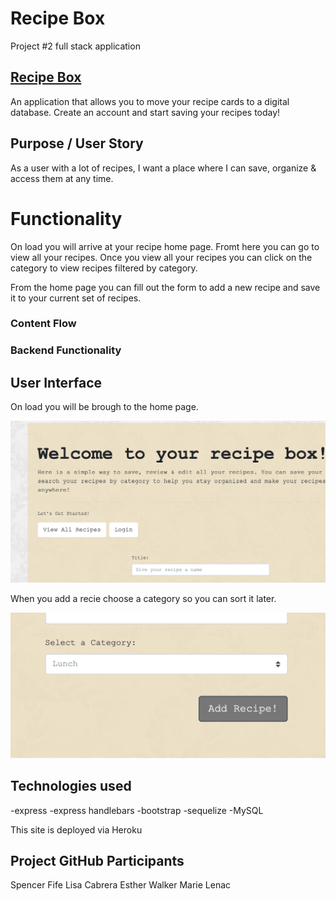 # Recipe Box

Project #2 full stack application

## [Recipe Box](https://)

An application that allows you to move your recipe cards to a digital database. Create an account and start saving your recipes today!

## Purpose / User Story

As a user with a lot of recipes, I want a place where I can save, organize & access them at any time.

# Functionality

On load you will arrive at your recipe home page. Fromt here you can go to view all your recipes. Once you view all your recipes you can click on the category to view recipes filtered by category.

From the home page you can fill out the form to add a new recipe and save it to your current set of recipes.

### Content Flow

### Backend Functionality

## User Interface

On load you will be brough to the home page.

![alt text](public/img/main.png "Main landing page")

When you add a recie choose a category so you can sort it later.

![alt text](public/img/addrec.png "choosing a category for your recipe")

## Technologies used

-express
-express handlebars
-bootstrap
-sequelize
-MySQL

This site is deployed via Heroku

## Project GitHub Participants

Spencer Fife
Lisa Cabrera
Esther Walker
Marie Lenac
